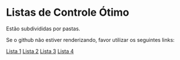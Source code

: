 # Listas de Controle Ótimo

Estão subdivididas por pastas.

Se o github não estiver renderizando, favor utilizar os seguintes links:

[Lista 1](https://nbviewer.jupyter.org/github/laelnasan/listas_controle_otimo/blob/master/Lista_01/lista_1.ipynb)
[Lista 2](https://nbviewer.jupyter.org/github/laelnasan/listas_controle_otimo/blob/master/Lista_02/Lista_2.ipynb)
[Lista 3](https://nbviewer.jupyter.org/github/laelnasan/listas_controle_otimo/blob/master/Lista_03/Lista_3.ipynb)
[Lista 4](https://nbviewer.jupyter.org/github/laelnasan/listas_controle_otimo/blob/master/Lista_04/Lista_04.ipynb)
